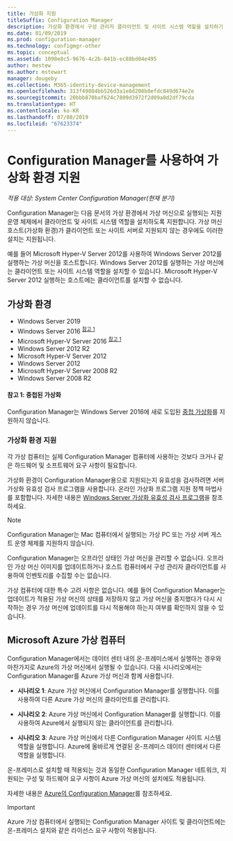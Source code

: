 ```yaml
---
title: 가상화 지원
titleSuffix: Configuration Manager
description: 가상화 환경에서 구성 관리자 클라이언트 및 사이트 시스템 역할을 설치하기 위한 요구 사항입니다.
ms.date: 01/09/2019
ms.prod: configuration-manager
ms.technology: configmgr-other
ms.topic: conceptual
ms.assetid: 1098e8c5-9676-4c2b-841b-ec88bd04e495
author: mestew
ms.author: mstewart
manager: dougeby
ms.collection: M365-identity-device-management
ms.openlocfilehash: 313f49804bb526d3a1e8d208b8efdc849d674e2e
ms.sourcegitcommit: 20bbb870baf624c7809d3972f2d09a8d2df79cda
ms.translationtype: HT
ms.contentlocale: ko-KR
ms.lasthandoff: 07/08/2019
ms.locfileid: "67623374"
---
```

# <a name="support-for-virtualization-environments-with-configuration-manager"></a>Configuration Manager를 사용하여 가상화 환경 지원

*적용 대상: System Center Configuration Manager(현재 분기)*

Configuration Manager는 다음 문서의 가상 환경에서 가상 머신으로 실행되는 지원 운영 체제에서 클라이언트 및 사이트 시스템 역할을 설치하도록 지원합니다. 가상 머신 호스트(가상화 환경)가 클라이언트 또는 사이트 서버로 지원되지 않는 경우에도 이러한 설치는 지원됩니다.  

예를 들어 Microsoft Hyper-V Server 2012를 사용하여 Windows Server 2012를 실행하는 가상 머신을 호스트합니다. Windows Server 2012를 실행하는 가상 머신에는 클라이언트 또는 사이트 시스템 역할을 설치할 수 있습니다. Microsoft Hyper-V Server 2012 실행하는 호스트에는 클라이언트를 설치할 수 없습니다.  


## <a name="virtualization-environments"></a>가상화 환경

- Windows Server 2019  
- Windows Server 2016 <sup>[참고 1](#bkmk_note1)</sup>  
- Microsoft Hyper-V Server 2016 <sup>[참고 1](#bkmk_note1)</sup>  
- Windows Server 2012 R2  
- Microsoft Hyper-V Server 2012  
- Windows Server 2012  
- Microsoft Hyper-V Server 2008 R2  
- Windows Server 2008 R2  

#### <a name="bkmk_note1"></a> 참고 1: 중첩된 가상화
Configuration Manager는 Windows Server 2016에 새로 도입된 [중첩 가상화](/windows-server/virtualization/hyper-v/What-s-new-in-Hyper-V-on-Windows#nested-virtualization-new)를 지원하지 않습니다.


### <a name="virtualization-environment-support"></a>가상화 환경 지원

각 가상 컴퓨터는 실제 Configuration Manager 컴퓨터에 사용하는 것보다 크거나 같은 하드웨어 및 소프트웨어 요구 사항이 필요합니다.  

가상화 환경이 Configuration Manager용으로 지원되는지 유효성을 검사하려면 서버 가상화 유효성 검사 프로그램을 사용합니다. 온라인 가상화 프로그램 지원 정책 마법사를 포함합니다. 자세한 내용은 [Windows Server 가상화 유효성 검사 프로그램](https://www.windowsservercatalog.com/svvp.aspx)을 참조하세요.  

> [!NOTE]  
> Configuration Manager는 Mac 컴퓨터에서 실행되는 가상 PC 또는 가상 서버 게스트 운영 체제를 지원하지 않습니다.  

Configuration Manager는 오프라인 상태인 가상 머신을 관리할 수 없습니다. 오프라인 가상 머신 이미지를 업데이트하거나 호스트 컴퓨터에서 구성 관리자 클라이언트를 사용하여 인벤토리를 수집할 수는 없습니다.  

가상 컴퓨터에 대한 특수 고려 사항은 없습니다. 예를 들어 Configuration Manager는 업데이트가 적용된 가상 머신의 상태를 저장하지 않고 가상 머신을 중지했다가 다시 시작하는 경우 가상 머신에 업데이트를 다시 적용해야 하는지 여부를 확인하지 않을 수 있습니다.  



##  <a name="bkmk_Azure"></a> Microsoft Azure 가상 컴퓨터  

Configuration Manager에서는 데이터 센터 내의 온-프레미스에서 실행하는 경우와 마찬가지로 Azure의 가상 머신에서 실행될 수 있습니다. 다음 시나리오에서는 Configuration Manager를 Azure 가상 머신과 함께 사용합니다.  

- **시나리오 1**: Azure 가상 머신에서 Configuration Manager를 실행합니다. 이를 사용하여 다른 Azure 가상 머신의 클라이언트를 관리합니다.  

- **시나리오 2**: Azure 가상 머신에서 Configuration Manager를 실행합니다. 이를 사용하여 Azure에서 실행되지 않는 클라이언트를 관리합니다.  

- **시나리오 3**: Azure 가상 머신에서 다른 Configuration Manager 사이트 시스템 역할을 실행합니다. Azure에 올바르게 연결된 온-프레미스 데이터 센터에서 다른 역할을 실행합니다.  

온-프레미스로 설치할 때 적용되는 것과 동일한 Configuration Manager 네트워크, 지원되는 구성 및 하드웨어 요구 사항이 Azure 가상 머신의 설치에도 적용됩니다.  

자세한 내용은 [Azure의 Configuration Manager](/sccm/core/understand/configuration-manager-on-azure)를 참조하세요.

> [!IMPORTANT]  
> Azure 가상 컴퓨터에서 실행되는 Configuration Manager 사이트 및 클라이언트에는 온-프레미스 설치와 같은 라이선스 요구 사항이 적용됩니다.  
